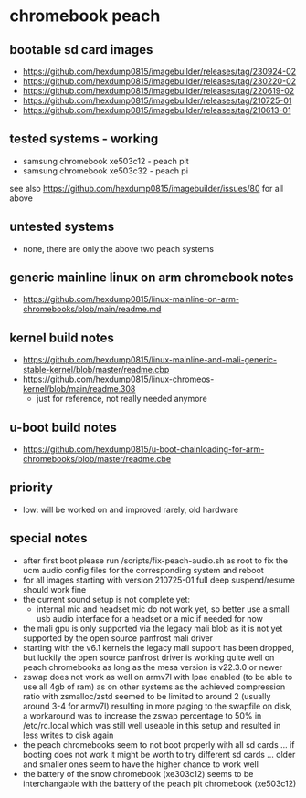 # chromebook peach

## bootable sd card images

- https://github.com/hexdump0815/imagebuilder/releases/tag/230924-02
- https://github.com/hexdump0815/imagebuilder/releases/tag/230220-02
- https://github.com/hexdump0815/imagebuilder/releases/tag/220619-02
- https://github.com/hexdump0815/imagebuilder/releases/tag/210725-01
- https://github.com/hexdump0815/imagebuilder/releases/tag/210613-01

## tested systems - working

- samsung chromebook xe503c12 - peach pit
- samsung chromebook xe503c32 - peach pi

see also https://github.com/hexdump0815/imagebuilder/issues/80 for all above

## untested systems

- none, there are only the above two peach systems

## generic mainline linux on arm chromebook notes

- https://github.com/hexdump0815/linux-mainline-on-arm-chromebooks/blob/main/readme.md

## kernel build notes

- https://github.com/hexdump0815/linux-mainline-and-mali-generic-stable-kernel/blob/master/readme.cbp
- https://github.com/hexdump0815/linux-chromeos-kernel/blob/main/readme.308
  - just for reference, not really needed anymore

## u-boot build notes

- https://github.com/hexdump0815/u-boot-chainloading-for-arm-chromebooks/blob/master/readme.cbe

## priority

- low: will be worked on and improved rarely, old hardware

## special notes

- after first boot please run /scripts/fix-peach-audio.sh as root to fix the
  ucm audio config files for the corresponding system and reboot
- for all images starting with version 210725-01 full deep suspend/resume
  should work fine
- the current sound setup is not complete yet:
  - internal mic and headset mic do not work yet, so better use a small usb
    audio interface for a headset or a mic if needed for now
- the mali gpu is only supported via the legacy mali blob as it is not yet
  supported by the open source panfrost mali driver
- starting with the v6.1 kernels the legacy mali support has been dropped, but
  luckily the open source panfrost driver is working quite well on peach
chromebooks as long as the mesa version is v22.3.0 or newer
- zswap does not work as well on armv7l with lpae enabled (to be able to use
  all 4gb of ram) as on other systems as the achieved compression ratio with
zsmalloc/zstd seemed to be limited to around 2 (usually around 3-4 for armv7l)
resulting in more paging to the swapfile on disk, a workaround was to increase
the zswap percentage to 50% in /etc/rc.local which was still well useable in
this setup and resulted in less writes to disk again
- the peach chromebooks seem to not boot properly with all sd cards ... if
  booting does not work it might be worth to try different sd cards ... older
and smaller ones seem to have the higher chance to work well
- the battery of the snow chromebook (xe303c12) seems to be interchangable with
  the battery of the peach pit chromebook (xe503c12)
